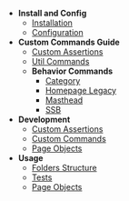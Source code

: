 - **Install and Config**
    - [Installation](/install-config/installation)
    - [Configuration](/install-config/configuration)
- **Custom Commands Guide**
    - [Custom Assertions](/commands-guide/custom-assertions)
    - [Util Commands](/commands-guide/custom-commands-util)
    - **Behavior Commands**
        - [Category](commands-guide/behavior/category)
        - [Homepage Legacy](/commands-guide/behavior/homepage-legacy)
        - [Masthead](/commands-guide/behavior/masthead)
        - [SSB](/commands-guide/behavior/ssb)
- **Development**
    - [Custom Assertions](/development/custom-assertions)
    - [Custom Commands](/development/custom-commands)
    - [Page Objects](/development/page-objects)
- **Usage**
    - [Folders Structure](usage/folders)
    - [Tests](/usage/tests)
    - [Page Objects](/usage/page-objects)
